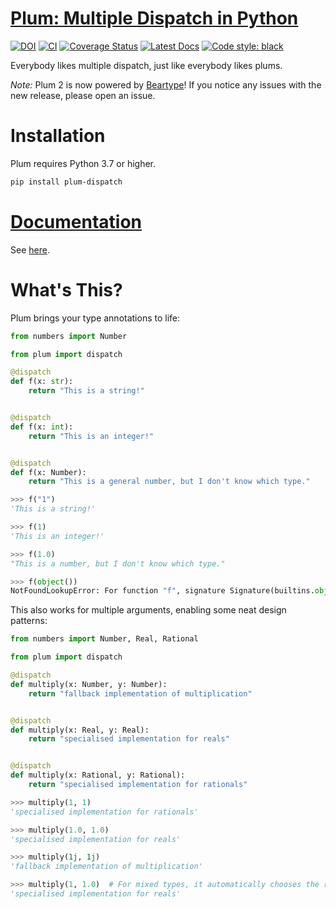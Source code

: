 # [Plum: Multiple Dispatch in Python](https://github.com/wesselb/plum)

[![DOI](https://zenodo.org/badge/110279931.svg)](https://zenodo.org/badge/latestdoi/110279931)
[![CI](https://github.com/wesselb/plum/workflows/CI/badge.svg?branch=master)](https://github.com/wesselb/plum/actions?query=workflow%3ACI)
[![Coverage Status](https://coveralls.io/repos/github/wesselb/plum/badge.svg?branch=master&service=github)](https://coveralls.io/github/wesselb/plum?branch=master)
[![Latest Docs](https://img.shields.io/badge/docs-latest-blue.svg)](https://wesselb.github.io/plum)
[![Code style: black](https://img.shields.io/badge/code%20style-black-000000.svg)](https://github.com/psf/black)

Everybody likes multiple dispatch, just like everybody likes plums.

*Note:*
Plum 2 is now powered by [Beartype](https://github.com/beartype/beartype)!
If you notice any issues with the new release, please open an issue.

# Installation

Plum requires Python 3.7 or higher.

```bash
pip install plum-dispatch
```

# [Documentation](https://wesselb.github.io/plum)

See [here](https://wesselb.github.io/plum).

# What's This?

Plum brings your type annotations to life:

```python
from numbers import Number

from plum import dispatch

@dispatch
def f(x: str):
    return "This is a string!"


@dispatch
def f(x: int):
    return "This is an integer!"


@dispatch
def f(x: Number):
    return "This is a general number, but I don't know which type."
```

```python
>>> f("1")
'This is a string!'

>>> f(1)
'This is an integer!'

>>> f(1.0)
"This is a number, but I don't know which type."

>>> f(object())
NotFoundLookupError: For function "f", signature Signature(builtins.object) could not be resolved.
```

This also works for multiple arguments, enabling some neat design patterns:

```python
from numbers import Number, Real, Rational

from plum import dispatch

@dispatch
def multiply(x: Number, y: Number):
    return "fallback implementation of multiplication"


@dispatch
def multiply(x: Real, y: Real):
    return "specialised implementation for reals"


@dispatch
def multiply(x: Rational, y: Rational):
    return "specialised implementation for rationals"
```

```python
>>> multiply(1, 1)
'specialised implementation for rationals'

>>> multiply(1.0, 1.0)
'specialised implementation for reals'

>>> multiply(1j, 1j)
'fallback implementation of multiplication'

>>> multiply(1, 1.0)  # For mixed types, it automatically chooses the right optimisation!
'specialised implementation for reals'
```
